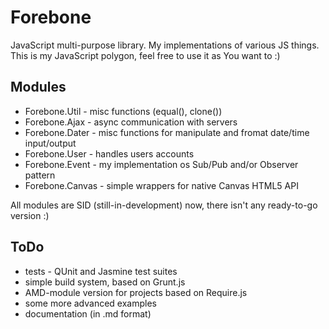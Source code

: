 Forebone
========

JavaScript multi-purpose library. My implementations of various JS things.
This is my JavaScript polygon, feel free to use it as You want to :)

Modules
-------

* Forebone.Util - misc functions (equal(), clone())
* Forebone.Ajax - async communication with servers
* Forebone.Dater - misc functions for manipulate and fromat date/time input/output
* Forebone.User - handles users accounts
* Forebone.Event - my implementation os Sub/Pub and/or Observer pattern
* Forebone.Canvas - simple wrappers for native Canvas HTML5 API

All modules are SID (still-in-development) now, there isn't any ready-to-go version :)

ToDo
----

* tests - QUnit and Jasmine test suites
* simple build system, based on Grunt.js
* AMD-module version for projects based on Require.js
* some more advanced examples
* documentation (in .md format)
